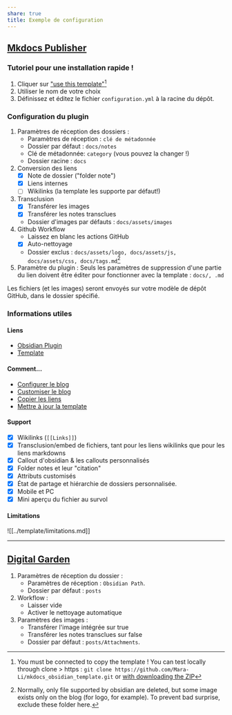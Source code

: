 ```yaml
---
share: true
title: Exemple de configuration
---
```


## [Mkdocs Publisher](https://obsidianpublisher.github.io/obsidian-mkdocs-publisher-docs/)
### Tutoriel pour une installation rapide !
1. Cliquer sur ["use this template"](https://github.com/obsidianPublisher/obsidian-mkdocs-publisher-template/generate)[^1]
2. Utiliser le nom de votre choix
1. Définissez et éditez le fichier `configuration.yml` à la racine du dépôt.

### Configuration du plugin

1. Paramètres de réception des dossiers :
    - Paramètres de réception : `clé de métadonnée`
    - Dossier par défaut : `docs/notes`
    - Clé de métadonnée: `category` (vous pouvez la changer !)
    - Dossier racine : `docs`
2. Conversion des liens
   - [x] Note de dossier ("folder note")
   - [x] Liens internes
   - [ ] Wikilinks (la template les supporte par défaut!)   
3. Transclusion
   - [x] Transférer les images
   - [x] Transférer les notes transclues 
   - Dossier d'images par défauts : `docs/assets/images`
4. Github Workflow
    - Laissez en blanc les actions GitHub
    - [x] Auto-nettoyage 
    - Dossier exclus : `docs/assets/logo, docs/assets/js, docs/assets/css, docs/tags.md`[^3]
5. Paramètre du plugin :
   Seuls les paramètres de suppression d'une partie du lien doivent être éditer pour fonctionner avec la template : `docs/, .md`


Les fichiers (et les images) seront envoyés sur votre modèle de dépôt GitHub, dans le dossier spécifié.

### Informations utiles
#### Liens
- [Obsidian Plugin](https://github.com/obsidianPublisher/obsidian-github-publisher)
- [Template](https://github.com/obsidianPublisher/obsidian-mkdocs-publisher-template)

#### Comment...
- [Configurer le blog](https://obsidianpublisher.github.io/obsidian-mkdocs-publisher-docs/documentation/create%20the%20blog/)
- [Customiser le blog](https://obsidianpublisher.github.io/obsidian-mkdocs-publisher-docs/documentation/blog%20customization/)
- [Copier les liens](https://obsidianpublisher.github.io/obsidian-mkdocs-publisher-docs/documentation/useful%20plugins/#metacopy)
- [Mettre à jour la template](https://obsidianpublisher.github.io/obsidian-mkdocs-publisher-docs/documentation/Q%26A/#2-update-the-template)

#### Support
- [x] Wikilinks (`[[Links]]`)
- [x] Transclusion/embed de fichiers, tant pour les liens wikilinks que pour les liens markdowns
- [x] Callout d'obsidian & les callouts personnalisés
- [x] Folder notes et leur "citation"
- [x] Attributs customisés
- [x] État de partage et hiérarchie de dossiers personnalisée.
- [x] Mobile et PC
- [x] Mini aperçu du fichier au survol

#### Limitations

![[../template/limitations.md]]

---
## [Digital Garden](https://github.com/TuanManhCao/digital-garden)

1. Paramètres de réception du dossier : 
    - Paramètres de réception : `Obsidian Path`.
    - Dossier par défaut : `posts`
2. Workflow : 
    - Laisser vide
    - Activer le nettoyage automatique
3. Paramètres des images :
    - Transférer l'image intégrée sur true
    - Transférer les notes transclues sur false
    - Dossier par défaut : `posts/Attachments`.

[^1]: You must be connected to copy the template ! You can test locally through clone > https : `git clone https://github.com/Mara-Li/mkdocs_obsidian_template.git` or [with downloading the ZIP](https://github.com/Mara-Li/mkdocs_obsidian_template/archive/refs/heads/main.zip)
[^2]: You need to be connected to generate it.
[^3]: Normally, only file supported by obsidian are deleted, but some image exists only on the blog (for logo, for example). To prevent bad surprise, exclude these folder here.